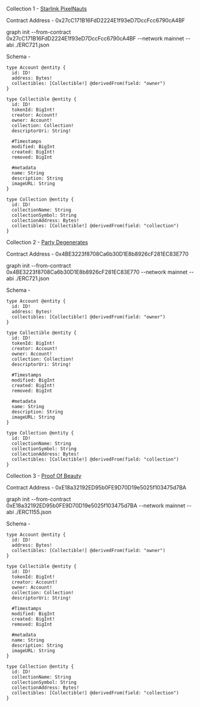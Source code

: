 Collection 1 - [Starlink PixelNauts](https://opensea.io/collection/starlink-pixelnauts)

Contract Address - 0x27cC171B16FdD2224E1f93eD7DccFcc6790cA4BF

graph init --from-contract 0x27cC171B16FdD2224E1f93eD7DccFcc6790cA4BF --network mainnet --abi ./ERC721.json

Schema -

```
type Account @entity {
  id: ID!
  address: Bytes!
  collectibles: [Collectible!] @derivedFrom(field: "owner")
}

type Collectible @entity {
  id: ID!
  tokenId: BigInt!
  creator: Account!
  owner: Account!
  collection: Collection!
  descriptorUri: String!

  #Timestamps
  modified: BigInt
  created: BigInt!
  removed: BigInt

  #metadata
  name: String
  description: String
  imageURL: String
}

type Collection @entity {
  id: ID!
  collectionName: String
  collectionSymbol: String
  collectionAddress: Bytes!
  collectibles: [Collectible!] @derivedFrom(field: "collection")
}

```

Collection 2 - [Party Degenerates](https://opensea.io/collection/partydegenerates)

Contract Address - 0x4BE3223f8708Ca6b30D1E8b8926cF281EC83E770

graph init --from-contract 0x4BE3223f8708Ca6b30D1E8b8926cF281EC83E770 --network mainnet --abi ./ERC721.json

Schema -

```
type Account @entity {
  id: ID!
  address: Bytes!
  collectibles: [Collectible!] @derivedFrom(field: "owner")
}

type Collectible @entity {
  id: ID!
  tokenId: BigInt!
  creator: Account!
  owner: Account!
  collection: Collection!
  descriptorUri: String!

  #Timestamps
  modified: BigInt
  created: BigInt!
  removed: BigInt

  #metadata
  name: String
  description: String
  imageURL: String
}

type Collection @entity {
  id: ID!
  collectionName: String
  collectionSymbol: String
  collectionAddress: Bytes!
  collectibles: [Collectible!] @derivedFrom(field: "collection")
}

```

Collection 3 - [Proof Of Beauty](https://opensea.io/collection/proof-of-beauty)

Contract Address - 0xE18a32192ED95b0FE9D70D19e5025f103475d7BA

graph init --from-contract 0xE18a32192ED95b0FE9D70D19e5025f103475d7BA --network mainnet --abi ./ERC1155.json

Schema -

```
type Account @entity {
  id: ID!
  address: Bytes!
  collectibles: [Collectible!] @derivedFrom(field: "owner")
}

type Collectible @entity {
  id: ID!
  tokenId: BigInt!
  creator: Account!
  owner: Account!
  collection: Collection!
  descriptorUri: String!

  #Timestamps
  modified: BigInt
  created: BigInt!
  removed: BigInt

  #metadata
  name: String
  description: String
  imageURL: String
}

type Collection @entity {
  id: ID!
  collectionName: String
  collectionSymbol: String
  collectionAddress: Bytes!
  collectibles: [Collectible!] @derivedFrom(field: "collection")
}

```
